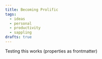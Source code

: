 ```yaml
---
title: Becoming Prolific
tags:
  - ideas
  - personal
  - productivity
  - sappling
drafts: true
---
```

Testing this works (properties as frontmatter)